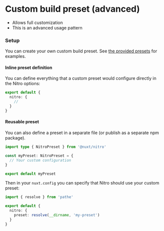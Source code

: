 # Custom build preset (advanced)

 - Allows full customization
 - This is an advanced usage pattern

### Setup

You can create your own custom build preset. See [the provided presets](https://github.com/nuxt/framework/blob/main/packages/nitro/src/presets) for examples.

#### Inline preset definition

You can define everything that a custom preset would configure directly in the Nitro options:

```ts [nuxt.config.js]
export default {
  nitro: {
    //
  }
}
```

#### Reusable preset

You can also define a preset in a separate file (or publish as a separate npm package).

```ts [my-preset/index.ts]
import type { NitroPreset } from '@nuxt/nitro'

const myPreset: NitroPreset = {
  // Your custom configuration
}

export default myPreset
```

Then in your `nuxt.config` you can specify that Nitro should use your custom preset:

```ts [nuxt.config.js]
import { resolve } from 'pathe'

export default {
  nitro: {
    preset: resolve(__dirname, 'my-preset')
  }
}
```
